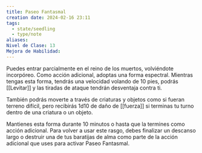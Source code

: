 ```yaml
---
title: Paseo Fantasmal
creation date: 2024-02-16 23:11
tags:
  - state/seedling
  - type/note
aliases: 
Nivel de Clase: 13
Mejora de Habilidad:
---
```

Puedes entrar parcialmente en el reino de los muertos, volviéndote incorpóreo. Como acción
adicional, adoptas una forma espectral. Mientras tengas esta forma, tendrás una velocidad volando de 10 pies, podrás [[Levitar]] y las tiradas de ataque tendrán desventaja contra ti. 

También podrás moverte a través de criaturas y objetos como si fueran terreno difícil, pero recibirás 1d10 de daño de [[fuerza]] si terminas tu turno dentro de una criatura o un objeto.

Mantienes esta forma durante 10 minutos o hasta que la termines como acción adicional. Para
volver a usar este rasgo, debes finalizar un descanso largo o destruir una de tus baratijas de alma
como parte de la acción adicional que uses para activar Paseo Fantasmal.



